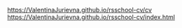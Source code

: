 https://ValentinaJurievna.github.io/rsschool-cv/cv
https://ValentinaJurievna.github.io/rsschool-cv/index.html
